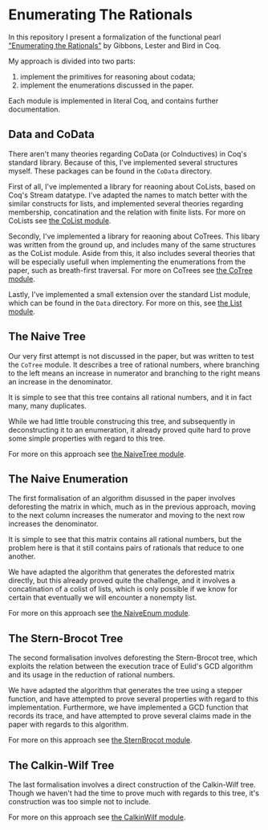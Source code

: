 Enumerating The Rationals
=========================

In this repository I present a formalization of the functional pearl ["Enumerating the Rationals"][paper-url] by Gibbons, Lester and Bird in Coq.

My approach is divided into two parts:

  1. implement the primitives for reasoning about codata;
  2. implement the enumerations discussed in the paper.
  
Each module is implemented in literal Coq, and contains further documentation.
  
Data and CoData
-------------------------

There aren't many theories regarding CoData (or CoInductives) in Coq's standard library.
Because of this, I've implemented several structures myself. These packages can be found
in the `CoData` directory.

First of all, I've implemented a library for reaoning about CoLists, based on Coq's Stream
datatype. I've adapted the names to match better with the similar constructs for lists,
and implemented several theories regarding membership, concatination and the relation with
finite lists.
For more on CoLists see [the CoList module][colists].

Secondly, I've implemented a library for reaoning about CoTrees. This libary was written from
the ground up, and includes many of the same structures as the CoList module. Aside from this,
it also includes several theories that will be especially usefull when implementing the
enumerations from the paper, such as breath-first traversal.
For more on CoTrees see [the CoTree module][cotrees].

Lastly, I've implemented a small extension over the standard List module, which can be found
in the `Data` directory. For more on this, see [the List module][lists].

The Naive Tree
-------------------------

Our very first attempt is not discussed in the paper, but was written to test the `CoTree` module.
It describes a tree of rational numbers, where branching to the left means an increase in numerator
and branching to the right means an increase in the denominator.

It is simple to see that this tree contains all rational numbers, and it in fact many, many duplicates.

While we had little trouble construcing this tree, and subsequently in deconstructing it to an enumeration,
it already proved quite hard to prove some simple properties with regard to this tree.

For more on this approach see [the NaiveTree module][naivetree].

The Naive Enumeration
-------------------------

The first formalisation of an algorithm disussed in the paper involves deforesting the matrix in which,
much as in the previous approach, moving to the next column increases the numerator and moving to the
next row increases the denominator.

It is simple to see that this matrix contains all rational numbers, but the problem here is that it still
contains pairs of rationals that reduce to one another.

We have adapted the algorithm that generates the deforested matrix directly, but this already proved quite
the challenge, and it involves a concatination of a colist of lists, which is only possible if we know
for certain that eventually we will encounter a nonempty list.

For more on this approach see [the NaiveEnum module][naiveenum].

The Stern-Brocot Tree
-------------------------

The second formalisation involves deforesting the Stern-Brocot tree, which exploits the relation between
the execution trace of Eulid's GCD algorithm and its usage in the reduction of rational numbers.

We have adapted the algorithm that generates the tree using a stepper function, and have attempted to
prove several properties with regard to this implementation. Furthermore, we have implemented a GCD
function that records its trace, and have attempted to prove several claims made in the paper with
regards to this algorithm.

For more on this approach see [the SternBrocot module][sternbrocot].

The Calkin-Wilf Tree
-------------------------

The last formalisation involves a direct construction of the Calkin-Wilf tree. Though we haven't had the
time to prove much with regards to this tree, it's construction was too simple not to include.

For more on this approach see [the CalkinWilf module][calkinwilf].

[paper-url]: http://www.cs.ox.ac.uk/people/jeremy.gibbons/publications/rationals.pdf
[colists]: doc/CoList.html
[cotrees]: doc/CoTree.html
[lists]: doc/List.html
[naivetree]: doc/NaiveTree.html
[naiveenum]: doc/NaiveEnum.html
[sternbrocot]: doc/SternBrocot.html
[calkinwilf]: doc/CalkinWilf.html